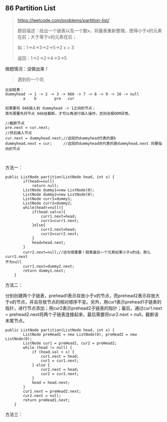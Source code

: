 ##  86 Partition List

> https://leetcode.com/problems/partition-list/
>
> 题目描述：给出一个链表以及一个数x，将量表重新整理，使得小于x的元素在前；大于等于x的元素在后；
>
> 如：1->4->3->2->5->2    x = 3
>
> 返回：1->2->2->4->3->5



做题情况：没做出来！



> 遇到的一个坑

```
比如链表：
dummyhead -> 1 -> 2 -> 3 -> 666 -> 7 -> 8 -> 9 -> 10 -> null
		a	 b		  pre	cur  	

如果要将 666插入到 dummyhead -> 1之间的节点；
首先需要先将节点 666给截断，才可以再进行插入操作，否则会报OOM异常。

//截断节点
pre.next = cur.next;
//然后插入节点
cur.next = dummyhead.next;//这段的dummyhead代表的是b
dummyhead.next = cur;     //这段的dummyhead则代表的是dummyhead.next 将要指向的节点



```

方法一：

```
public ListNode partition(ListNode head, int x) {
        if(head==null)
            return null;
        ListNode dummy1=new ListNode(0);
        ListNode dummy2=new ListNode(0);
        ListNode curr1=dummy1;
        ListNode curr2=dummy2;
        while(head!=null){
            if(head.val<x){
                curr1.next=head;
                curr1=curr1.next;
            }else{
                curr2.next=head;
                curr2=curr2.next;
            }
            head=head.next;
        }
        curr2.next=null;//这句很重要！链表最后一个元素如果小于x的话，那么curr2.next
不为null
        curr1.next=dummy2.next;
        return dummy1.next;
    }
```



方法二：

分别创建两个子链表，prehead1表示存放小于x的节点，而prehead2表示存放大于x的节点，并且存放节点的相对顺序不变。另外，用cur1表示prehead1子链表的指针，进行节点添加；用cur2表示prehead2子链表的指针；最后，通过cur1.next = prehead2.next将两个子链表连接起来，最后需要将cur2.next = null，截断该末尾节点。

```
public ListNode partition(ListNode head, int x) {
        ListNode preHead1 = new ListNode(0), preHead2 = new ListNode(0);
        ListNode cur1 = preHead1, cur2 = preHead2;
        while (head != null) {
            if (head.val < x) {
                cur1.next = head;
                cur1 = cur1.next;
            } else {
                cur2.next = head;
                cur2 = cur2.next;
            }
            head = head.next;
        }
        cur1.next = preHead2.next;
        cur2.next = null;
        return preHead1.next;
    }
```





方法三：

